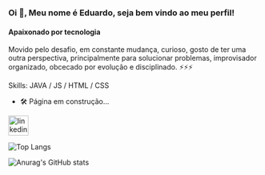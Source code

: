 ### Oi 🤙, Meu nome é Eduardo, seja bem vindo ao meu perfil!
#### Apaixonado por tecnologia 
Movido pelo desafio, em constante mudança, curioso, gosto de ter uma outra perspectiva, principalmente para solucionar problemas, improvisador organizado, obcecado por evolução e disciplinado. 
⚡⚡⚡

Skills: JAVA / JS / HTML / CSS

- 🛠 Página em construção...


[<img src='https://cdn.jsdelivr.net/gh/devicons/devicon/icons/linkedin/linkedin-original.svg' alt='linkedin' height='40'>](https://www.linkedin.com/in/https://www.linkedin.com/in/eduardo-rodrigues-3a7352160//)  

![Top Langs](https://github-readme-stats.vercel.app/api/top-langs/?username=EduardoRDA&theme=dark)

![Anurag's GitHub stats](https://github-readme-stats.vercel.app/api?username=EduardoRDA&theme=dark)

 


